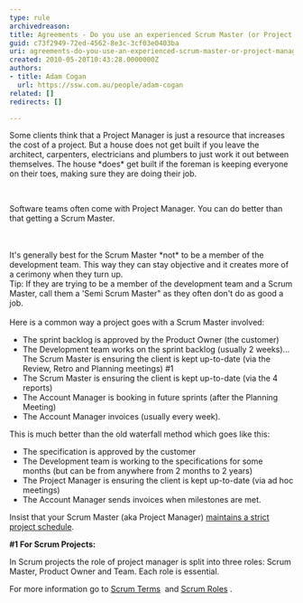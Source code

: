 ```yaml
---
type: rule
archivedreason: 
title: Agreements - Do you use an experienced Scrum Master (or Project Manager)?
guid: c73f2949-72ed-4562-8e3c-3cf03e0403ba
uri: agreements-do-you-use-an-experienced-scrum-master-or-project-manager
created: 2010-05-20T10:43:28.0000000Z
authors:
- title: Adam Cogan
  url: https://ssw.com.au/people/adam-cogan
related: []
redirects: []

---
```



<p>Some clients think that a Project Manager is just a resource that increases the cost of a project. But a house does not get built if you leave the architect, carpenters, electricians and plumbers to just work it out between themselves. The house *does* get built if the foreman is keeping everyone on their toes, making sure they are doing their job.&#160;&#160;</p><p>&#160;</p><p>Software teams often come with Project Manager. You can do better than that getting a Scrum Master.</p>
<br><excerpt class='endintro'></excerpt><br>
<div>It's generally best for the Scrum Master *not* to be a member of the development team. This way they can stay objective and it creates more of a cerimony when they turn up.<br>Tip&#58; If they are trying to be a member of the development team and a Scrum Master, call them a 'Semi Scrum Master&quot; as they often don't do as good a job.</div><div>&#160;</div><div>Here is a common way a project goes with a Scrum Master involved&#58;</div>

<ul><li>The sprint backlog is approved by the Product Owner (the customer)</li>
<li>The Development team works on the sprint backlog (usually 2 weeks)... The Scrum Master is ensuring the client is kept up-to-date (via the Review, Retro and Planning meetings) #1</li>
<li>The Scrum Master is ensuring the client is kept up-to-date (via the 4 reports) </li>
<li>The Account Manager is booking in future sprints (after the Planning Meeting)</li>
<li>The Account Manager invoices (usually every week).</li></ul>
<p>This is much better than the old waterfall method which goes like this&#58;</p>
<ul><li>The specification is approved by the customer</li>
<li>The Development team is working to the specifications for some months&#160;(but can be from anywhere from 2 months to 2 years)</li>
<li>The Project Manager is ensuring the client is kept up-to-date (via ad hoc meetings)</li>
<li>The Account Manager sends invoices when milestones are met.<br></li></ul>

<p>Insist that your Scrum Master (aka Project Manager)&#160;<a href="/Management/RulesToBetterScrumUsingTFS/Pages/MaintainStrictProjectSchedule.aspx">maintains a strict project schedule</a>. </p>
<div class="scrum-GreyBox"><p><strong>#1 For Scrum Projects&#58;</strong></p>
<p>In Scrum projects the role of project manager is split into three roles&#58; Scrum Master, Product Owner and Team. Each role is essential. </p></div>
<p>For more information go to <a href="http&#58;//www.scrumalliance.org/articles/39-glossary-of-scrum-terms">Scrum Terms</a> <img title="You are now leaving SSW" src="http&#58;//www.ssw.com.au/ssw/images/external.gif" alt="" /> and <a href="http&#58;//www.scrumalliance.org/pages/scrum_roles">Scrum Roles</a> <img title="You are now leaving SSW" src="http&#58;//www.ssw.com.au/ssw/images/external.gif" alt="" />.</p>


